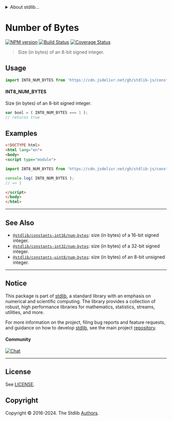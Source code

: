 <!--

@license Apache-2.0

Copyright (c) 2018 The Stdlib Authors.

Licensed under the Apache License, Version 2.0 (the "License");
you may not use this file except in compliance with the License.
You may obtain a copy of the License at

   http://www.apache.org/licenses/LICENSE-2.0

Unless required by applicable law or agreed to in writing, software
distributed under the License is distributed on an "AS IS" BASIS,
WITHOUT WARRANTIES OR CONDITIONS OF ANY KIND, either express or implied.
See the License for the specific language governing permissions and
limitations under the License.

-->


<details>
  <summary>
    About stdlib...
  </summary>
  <p>We believe in a future in which the web is a preferred environment for numerical computation. To help realize this future, we've built stdlib. stdlib is a standard library, with an emphasis on numerical and scientific computation, written in JavaScript (and C) for execution in browsers and in Node.js.</p>
  <p>The library is fully decomposable, being architected in such a way that you can swap out and mix and match APIs and functionality to cater to your exact preferences and use cases.</p>
  <p>When you use stdlib, you can be absolutely certain that you are using the most thorough, rigorous, well-written, studied, documented, tested, measured, and high-quality code out there.</p>
  <p>To join us in bringing numerical computing to the web, get started by checking us out on <a href="https://github.com/stdlib-js/stdlib">GitHub</a>, and please consider <a href="https://opencollective.com/stdlib">financially supporting stdlib</a>. We greatly appreciate your continued support!</p>
</details>

# Number of Bytes

[![NPM version][npm-image]][npm-url] [![Build Status][test-image]][test-url] [![Coverage Status][coverage-image]][coverage-url] <!-- [![dependencies][dependencies-image]][dependencies-url] -->

> Size (in bytes) of an 8-bit signed integer.



<section class="usage">

## Usage

```javascript
import INT8_NUM_BYTES from 'https://cdn.jsdelivr.net/gh/stdlib-js/constants-int8-num-bytes@esm/index.mjs';
```

#### INT8_NUM_BYTES

Size (in bytes) of an 8-bit signed integer.

```javascript
var bool = ( INT8_NUM_BYTES === 1 );
// returns true
```

</section>

<!-- /.usage -->

<section class="examples">

## Examples

<!-- TODO: better example -->

<!-- eslint no-undef: "error" -->

```html
<!DOCTYPE html>
<html lang="en">
<body>
<script type="module">

import INT8_NUM_BYTES from 'https://cdn.jsdelivr.net/gh/stdlib-js/constants-int8-num-bytes@esm/index.mjs';

console.log( INT8_NUM_BYTES );
// => 1

</script>
</body>
</html>
```

</section>

<!-- /.examples -->

<!-- Section for related `stdlib` packages. Do not manually edit this section, as it is automatically populated. -->

<section class="related">

* * *

## See Also

-   <span class="package-name">[`@stdlib/constants-int16/num-bytes`][@stdlib/constants/int16/num-bytes]</span><span class="delimiter">: </span><span class="description">size (in bytes) of a 16-bit signed integer.</span>
-   <span class="package-name">[`@stdlib/constants-int32/num-bytes`][@stdlib/constants/int32/num-bytes]</span><span class="delimiter">: </span><span class="description">size (in bytes) of a 32-bit signed integer.</span>
-   <span class="package-name">[`@stdlib/constants-uint8/num-bytes`][@stdlib/constants/uint8/num-bytes]</span><span class="delimiter">: </span><span class="description">size (in bytes) of an 8-bit unsigned integer.</span>

</section>

<!-- /.related -->

<!-- Section for all links. Make sure to keep an empty line after the `section` element and another before the `/section` close. -->


<section class="main-repo" >

* * *

## Notice

This package is part of [stdlib][stdlib], a standard library with an emphasis on numerical and scientific computing. The library provides a collection of robust, high performance libraries for mathematics, statistics, streams, utilities, and more.

For more information on the project, filing bug reports and feature requests, and guidance on how to develop [stdlib][stdlib], see the main project [repository][stdlib].

#### Community

[![Chat][chat-image]][chat-url]

---

## License

See [LICENSE][stdlib-license].


## Copyright

Copyright &copy; 2016-2024. The Stdlib [Authors][stdlib-authors].

</section>

<!-- /.stdlib -->

<!-- Section for all links. Make sure to keep an empty line after the `section` element and another before the `/section` close. -->

<section class="links">

[npm-image]: http://img.shields.io/npm/v/@stdlib/constants-int8-num-bytes.svg
[npm-url]: https://npmjs.org/package/@stdlib/constants-int8-num-bytes

[test-image]: https://github.com/stdlib-js/constants-int8-num-bytes/actions/workflows/test.yml/badge.svg?branch=main
[test-url]: https://github.com/stdlib-js/constants-int8-num-bytes/actions/workflows/test.yml?query=branch:main

[coverage-image]: https://img.shields.io/codecov/c/github/stdlib-js/constants-int8-num-bytes/main.svg
[coverage-url]: https://codecov.io/github/stdlib-js/constants-int8-num-bytes?branch=main

<!--

[dependencies-image]: https://img.shields.io/david/stdlib-js/constants-int8-num-bytes.svg
[dependencies-url]: https://david-dm.org/stdlib-js/constants-int8-num-bytes/main

-->

[chat-image]: https://img.shields.io/gitter/room/stdlib-js/stdlib.svg
[chat-url]: https://app.gitter.im/#/room/#stdlib-js_stdlib:gitter.im

[stdlib]: https://github.com/stdlib-js/stdlib

[stdlib-authors]: https://github.com/stdlib-js/stdlib/graphs/contributors

[umd]: https://github.com/umdjs/umd
[es-module]: https://developer.mozilla.org/en-US/docs/Web/JavaScript/Guide/Modules

[deno-url]: https://github.com/stdlib-js/constants-int8-num-bytes/tree/deno
[umd-url]: https://github.com/stdlib-js/constants-int8-num-bytes/tree/umd
[esm-url]: https://github.com/stdlib-js/constants-int8-num-bytes/tree/esm
[branches-url]: https://github.com/stdlib-js/constants-int8-num-bytes/blob/main/branches.md

[stdlib-license]: https://raw.githubusercontent.com/stdlib-js/constants-int8-num-bytes/main/LICENSE

<!-- <related-links> -->

[@stdlib/constants/int16/num-bytes]: https://github.com/stdlib-js/constants-int16-num-bytes/tree/esm

[@stdlib/constants/int32/num-bytes]: https://github.com/stdlib-js/constants-int32-num-bytes/tree/esm

[@stdlib/constants/uint8/num-bytes]: https://github.com/stdlib-js/constants-uint8-num-bytes/tree/esm

<!-- </related-links> -->

</section>

<!-- /.links -->
